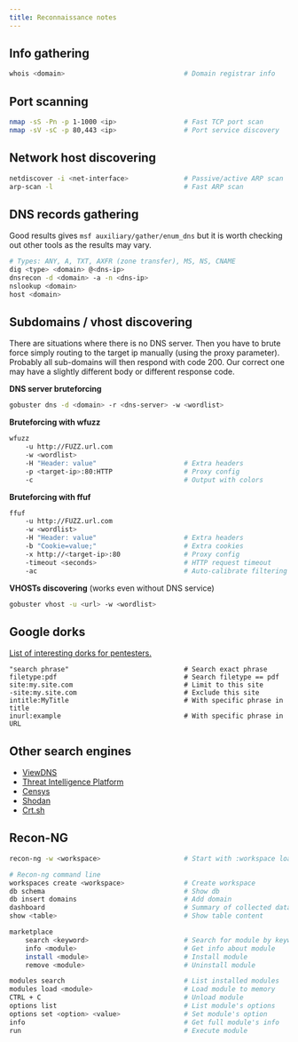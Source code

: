 ```yaml
---
title: Reconnaissance notes
---
```


## Info gathering
```bash
whois <domain>                              # Domain registrar info
```

## Port scanning
```bash
nmap -sS -Pn -p 1-1000 <ip>                 # Fast TCP port scan
nmap -sV -sC -p 80,443 <ip>                 # Port service discovery 
```

## Network host discovering
```bash
netdiscover -i <net-interface>              # Passive/active ARP scan
arp-scan -l                                 # Fast ARP scan
```

## DNS records gathering
Good results gives `msf auxiliary/gather/enum_dns` but it is worth checking out other tools as the results may vary.

```bash
# Types: ANY, A, TXT, AXFR (zone transfer), MS, NS, CNAME
dig <type> <domain> @<dns-ip>     
dnsrecon -d <domain> -a -n <dns-ip>
nslookup <domain>                   
host <domain>  
```

## Subdomains / vhost discovering
There are situations where there is no DNS server. Then you have to brute force simply routing to the target ip manually (using the proxy parameter). Probably all sub-domains will then respond with code 200. Our correct one may have a slightly different body or different response code.

**DNS server bruteforcing** 
```bash
gobuster dns -d <domain> -r <dns-server> -w <wordlist>
```

**Bruteforcing with wfuzz**
```bash    
wfuzz
    -u http://FUZZ.url.com
    -w <wordlist>
    -H "Header: value"                      # Extra headers
    -p <target-ip>:80:HTTP                  # Proxy config
    -c                                      # Output with colors
```

**Bruteforcing with ffuf**
```bash
ffuf
    -u http://FUZZ.url.com
    -w <wordlist>
    -H "Header: value"                      # Extra headers
    -b "Cookie=value;"                      # Extra cookies
    -x http://<target-ip>:80                # Proxy config
    -timeout <seconds>                      # HTTP request timeout
    -ac                                     # Auto-calibrate filtering
```

**VHOSTs discovering** (works even without DNS service)
```bash
gobuster vhost -u <url> -w <wordlist>   
```

## Google dorks
[List of interesting dorks for pentesters.](https://www.exploit-db.com/google-hacking-database)

```
"search phrase"                             # Search exact phrase
filetype:pdf                                # Search filetype == pdf
site:my.site.com                            # Limit to this site
-site:my.site.com                           # Exclude this site
intitle:MyTitle                             # With specific phrase in title
inurl:example                               # With specific phrase in URL
```

## Other search engines
- [ViewDNS](https://viewdns.info/)
- [Threat Intelligence Platform](https://threatintelligenceplatform.com/)
- [Censys](https://search.censys.io/)
- [Shodan](https://www.shodan.io/)
- [Crt.sh](https://crt.sh/)

## Recon-NG
```bash
recon-ng -w <workspace>                     # Start with :workspace loaded

# Recon-ng command line
workspaces create <workspace>               # Create workspace
db schema                                   # Show db
db insert domains                           # Add domain
dashboard                                   # Summary of collected data
show <table>                                # Show table content

marketplace
    search <keyword>                        # Search for module by keyword
    info <module>                           # Get info about module
    install <module>                        # Install module
    remove <module>                         # Uninstall module

modules search                              # List installed modules
modules load <module>                       # Load module to memory
CTRL + C                                    # Unload module
options list                                # List module's options
options set <option> <value>                # Set module's option
info                                        # Get full module's info
run                                         # Execute module
```
